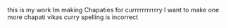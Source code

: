 this is my work 
Im making Chapaties for currrrrrrrrrry 
I want to make one more chapati 
vikas curry spelling is incorrect

